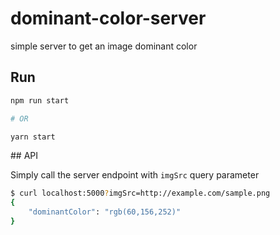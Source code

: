 # dominant-color-server

simple server to get an image dominant color

## Run

```sh
npm run start

# OR

yarn start
```

## API

Simply call the server endpoint with `imgSrc` query parameter

```sh
$ curl localhost:5000?imgSrc=http://example.com/sample.png
{
    "dominantColor": "rgb(60,156,252)"
}
```
